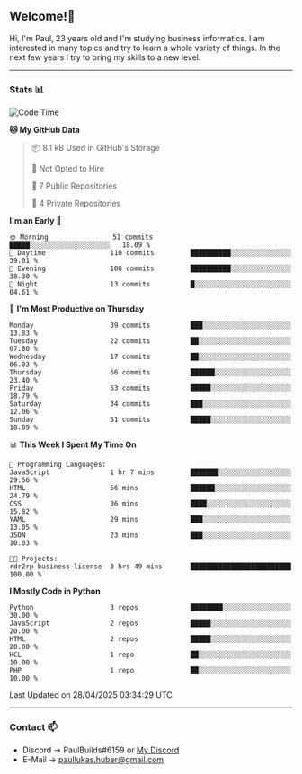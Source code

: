 ## Welcome!👋

Hi, I'm Paul, 23 years old and I'm studying business informatics. I am interested in many topics and try to learn a whole variety of things. In the next few years I try to bring my skills to a new level.

---
### Stats 📊

<!--START_SECTION:waka-->
![Code Time](http://img.shields.io/badge/Code%20Time-119%20hrs%2059%20mins-blue)

**🐱 My GitHub Data** 

> 📦 8.1 kB Used in GitHub's Storage 
 > 
> 🚫 Not Opted to Hire
 > 
> 📜 7 Public Repositories 
 > 
> 🔑 4 Private Repositories 
 > 
**I'm an Early 🐤** 

```text
🌞 Morning                51 commits          █████░░░░░░░░░░░░░░░░░░░░   18.09 % 
🌆 Daytime                110 commits         ██████████░░░░░░░░░░░░░░░   39.01 % 
🌃 Evening                108 commits         ██████████░░░░░░░░░░░░░░░   38.30 % 
🌙 Night                  13 commits          █░░░░░░░░░░░░░░░░░░░░░░░░   04.61 % 
```
📅 **I'm Most Productive on Thursday** 

```text
Monday                   39 commits          ███░░░░░░░░░░░░░░░░░░░░░░   13.83 % 
Tuesday                  22 commits          ██░░░░░░░░░░░░░░░░░░░░░░░   07.80 % 
Wednesday                17 commits          ██░░░░░░░░░░░░░░░░░░░░░░░   06.03 % 
Thursday                 66 commits          ██████░░░░░░░░░░░░░░░░░░░   23.40 % 
Friday                   53 commits          █████░░░░░░░░░░░░░░░░░░░░   18.79 % 
Saturday                 34 commits          ███░░░░░░░░░░░░░░░░░░░░░░   12.06 % 
Sunday                   51 commits          █████░░░░░░░░░░░░░░░░░░░░   18.09 % 
```


📊 **This Week I Spent My Time On** 

```text
💬 Programming Languages: 
JavaScript               1 hr 7 mins         ███████░░░░░░░░░░░░░░░░░░   29.56 % 
HTML                     56 mins             ██████░░░░░░░░░░░░░░░░░░░   24.79 % 
CSS                      36 mins             ████░░░░░░░░░░░░░░░░░░░░░   15.82 % 
YAML                     29 mins             ███░░░░░░░░░░░░░░░░░░░░░░   13.05 % 
JSON                     23 mins             ███░░░░░░░░░░░░░░░░░░░░░░   10.03 % 

🐱‍💻 Projects: 
rdr2rp-business-license  3 hrs 49 mins       █████████████████████████   100.00 % 
```

**I Mostly Code in Python** 

```text
Python                   3 repos             ████████░░░░░░░░░░░░░░░░░   30.00 % 
JavaScript               2 repos             █████░░░░░░░░░░░░░░░░░░░░   20.00 % 
HTML                     2 repos             █████░░░░░░░░░░░░░░░░░░░░   20.00 % 
HCL                      1 repo              ██░░░░░░░░░░░░░░░░░░░░░░░   10.00 % 
PHP                      1 repo              ██░░░░░░░░░░░░░░░░░░░░░░░   10.00 % 
```




 Last Updated on 28/04/2025 03:34:29 UTC
<!--END_SECTION:waka-->

---
### Contact 📫

* Discord -> PaulBuilds#6159 or [My Discord](https://discord.gg/7kq6UnB)
* E-Mail -> paullukas.huber@gmail.com
